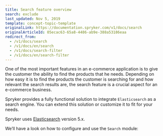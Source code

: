 ```yaml
---
title: Search feature overview
search: exclude
last_updated: Nov 5, 2019
template: concept-topic-template
originalLink: https://documentation.spryker.com/v1/docs/search
originalArticleId: 05ecac63-65a8-4486-ab9e-388a53186eaa
redirect_from:
  - /v1/docs/search
  - /v1/docs/en/search
  - /v1/docs/search-filter
  - /v1/docs/en/search-filter
---
```


One of the most important features in an e-commerce application is to give the customer the ability to find the products that he needs. Depending on how easy it is to find the products the customer is searching for and how relevant the search results are, the search feature is a crucial aspect for an e-commerce business.

Spryker provides a fully functional solution to integrate `Elasticsearch` as a search engine. You can extend this solution or customize it to fit for your needs.

Spryker uses [Elasticsearch](https://www.elastic.co/products/elasticsearch) version 5.x.

We’ll have a look on how to configure and use the `Search` module:
